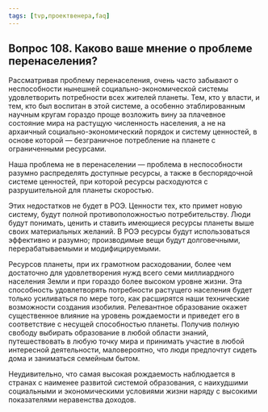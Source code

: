 ```yaml
---
tags: [tvp,проектвенера,faq]
---
```

## Вопрос 108. Каково ваше мнение о проблеме перенаселения?

Рассматривая проблему перенаселения, очень часто забывают о неспособности нынешней социально-экономической системы удовлетворить потребности всех жителей планеты. Тем, кто у власти, и тем, кто был воспитан в этой системе, а особенно этаблированным научным кругам гораздо проще возложить вину за плачевное состояние мира на растущую численность населения, а не на архаичный социально-экономический порядок и систему ценностей, в основе которой — безграничное потребление на планете с ограниченными ресурсами.

Наша проблема не в перенаселении — проблема в неспособности разумно распределять доступные ресурсы, а также в беспорядочной системе ценностей, при которой ресурсы расходуются с разрушительной для планеты скоростью.

Этих недостатков не будет в РОЭ. Ценности тех, кто примет новую систему, будут полной противоположностью потребительству. Люди будут понимать, ценить и ставить имеющиеся ресурсы планеты выше своих материальных желаний. В РОЭ ресурсы будут использоваться эффективно и разумно; производимые вещи будут долговечными, перерабатываемыми и модифицируемыми.

Ресурсов планеты, при их грамотном расходовании, более чем достаточно для удовлетворения нужд всего семи миллиардного населения Земли и при гораздо более высоком уровне жизни. Эта способность удовлетворять потребности растущего населения будет только усиливаться по мере того, как расширятся наши технические возможности создания изобилия. Релевантное образование окажет существенное влияние на уровень рождаемости и приведет его в соответствие с несущей способностью планеты. Получив полную свободу выбирать образование в любой области знаний, путешествовать в любую точку мира и принимать участие в любой интересной деятельности, маловероятно, что люди предпочтут сидеть дома и заниматься семейным бытом.

Неудивительно, что самая высокая рождаемость наблюдается в странах с наименее развитой системой образования, с наихудшими социальными и экономическими условиями жизни наряду с высокими показателями неравенства доходов.